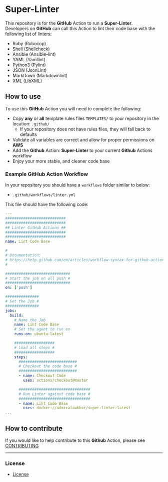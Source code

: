 # Super-Linter

This repository is for the **GitHub** Action to run a **Super-Linter**.  
Developers on **GitHub** can call this Action to lint their code base with the following list of linters:

- Ruby (Rubocop)
- Shell (Shellcheck)
- Ansible (Ansible-lint)
- YAML (Yamllint)
- Python3 (Pylint)
- JSON (JsonLint)
- MarkDown (Markdownlint)
- XML (LibXML)

## How to use

To use this **GitHub** Action you will need to complete the following:
- Copy **any** or **all** template rules files `TEMPLATES/` to your repository in the location: `.github/`
  - If your repository does not have rules files, they will fall back to defaults
- Validate all variables are correct and allow for proper permissions on **AWS**
- Add the **Github** Action: **Super-Linter** to your current **Github** Actions workflow
- Enjoy your more stable, and cleaner code base

### Example GitHub Action Workflow

In your repository you should have a `workflows` folder similar to below:

- `.github/workflows/linter.yml`

This file should have the following code:

```yml
---
###########################
###########################
## Linter GitHub Actions ##
###########################
###########################
name: Lint Code Base

#
# Documentation:
# https://help.github.com/en/articles/workflow-syntax-for-github-actions
#

#############################
# Start the job on all push #
#############################
on: ['push']

###############
# Set the Job #
###############
jobs:
  build:
    # Name the Job
    name: Lint Code Base
    # Set the agent to run on
    runs-on: ubuntu-latest

    ##################
    # Load all steps #
    ##################
    steps:
      ##########################
      # Checkout the code base #
      ##########################
      - name: Checkout Code
        uses: actions/checkout@master

      ################################
      # Run Linter against code base #
      ################################
      - name: Lint Code Base
        uses: docker://admiralawkbar/super-linter:latest
...
```

## How to contribute

If you would like to help contribute to this **Github** Action, please see [CONTRIBUTING](https://github.com/github-services-engineering/super-linter/blob/master/.github/CONTRIBUTING.md)

--------------------------------------------------------------------------------

### License

- [License](https://github.com/github-services-engineering/super-linter/blob/master/LICENSE)
